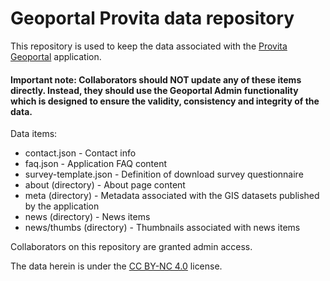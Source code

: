 # Geoportal Provita data repository

This repository is used to keep the data associated with the [Provita Geoportal](https://github.com/jimmyangel/geoportal) application.

#### Important note: Collaborators should NOT update any of these items directly. Instead, they should use the Geoportal Admin functionality which is designed to ensure the validity, consistency and integrity of the data.

Data items:

* contact.json - Contact info
* faq.json - Application FAQ content
* survey-template.json - Definition of download survey questionnaire
* about (directory) - About page content
* meta (directory) - Metadata associated with the GIS datasets published by the application
* news (directory) - News items
* news/thumbs (directory) - Thumbnails associated with news items

Collaborators on this repository are granted admin access.

The data herein is under the [CC BY-NC 4.0](https://creativecommons.org/licenses/by-nc/4.0/) license.
